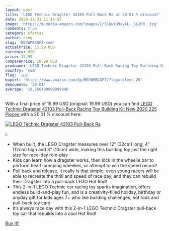 ```yaml
---
layout: post
title: 'LEGO Technic Dragster 42103 Pull-Back Ra at 20.01 % discount'
date: 2020-12-31 11:14:55
image: 'https://m.media-amazon.com/images/I/51QwiO9xyAL._SL200_.jpg'
comments: true
category: ofertas
author: ring
slug: 'B07WMBCGFZ-com'
actualPrice: 15.99 USD
currency: USD
price: 15.99
comparePrice: 19.99 USD
prodname: 'LEGO Technic Dragster 42103 Pull-Back Racing Toy Building Kit  New 2020  225 Pieces '
country: 'com'
flag: '🇺🇸'
buyurl: 'https://www.amazon.com/dp/B07WMBCGFZ/?tag=tolees-20'
descuento: '20.01'
average: '19.256499999999996'
---
```


With a final price of 15.99 USD (original: 19.99 USD) you can find [LEGO Technic Dragster 42103 Pull-Back Racing Toy Building Kit  New 2020  225 Pieces ](https://www.amazon.com/dp/B07WMBCGFZ/?tag=tolees-20) with a  20.01 % discount here:

[![LEGO Technic Dragster 42103 Pull-Back Ra](https://m.media-amazon.com/images/I/51QwiO9xyAL._SL200_.jpg)](https://www.amazon.com/dp/B07WMBCGFZ/?tag=tolees-20)

ℹ️:

- When built, the LEGO Dragster measures over 12” (32cm) long, 4” (12cm) high and 3” (10cm) wide, making this building toy just the right size for race-day role-play
- Kids can learn how a dragster works, then lock in the wheelie bar to perform heart-pumping wheelies, or attempt to win the speed record!
- Pull back and release, it really is that simple; even young racers will be able to recreate the thrill and speed of race day, and they can rebuild their Dragster into a pull-back LEGO Hot Rod!
- This 2-in-1 LEGO Technic car racing toy sparks imagination, offers endless build-and-play fun, and is a creativity-filled holiday, birthday or anyday gift for kids ages 7+ who like building challenges, hot rods and pull-back toy cars
- It’s always race day with this 2-in-1 LEGO Technic Dragster pull-back toy car that rebuilds into a cool Hot Rod!

[Buy it!!](https://www.amazon.com/dp/B07WMBCGFZ/?tag=tolees-20)
